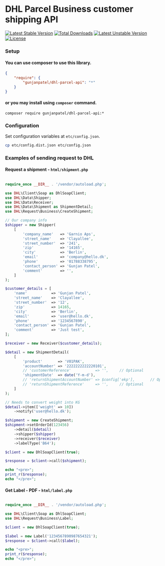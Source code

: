 # DHL Parcel Business customer shipping API

[![Latest Stable Version](https://poser.pugx.org/gunjanpatel/dhl-parcel-api/version)](https://packagist.org/packages/gunjanpatel/dhl-parcel-api) [![Total Downloads](https://poser.pugx.org/gunjanpatel/dhl-parcel-api/downloads)](https://packagist.org/packages/gunjanpatel/dhl-parcel-api) [![Latest Unstable Version](https://poser.pugx.org/gunjanpatel/dhl-parcel-api/v/stable)](//packagist.org/packages/gunjanpatel/dhl-parcel-api) [![License](https://poser.pugx.org/gunjanpatel/dhl-parcel-api/license)](https://packagist.org/packages/gunjanpatel/dhl-parcel-api) 

### Setup

#### You can use composer to use this library.

```json
{
    "require": {
        "gunjanpatel/dhl-parcel-api": "*"
    }
}
```

#### or you may install using `composer` command.

	composer require gunjanpatel/dhl-parcel-api:*

### Configuration

Set configuration variables at `etc/config.json`.

```bash
cp etc/config.dist.json etc/config.json
```

### Examples of sending request to DHL

#### Request a shipment - `html/shipment.php`

```php

require_once __DIR__ . '/vendor/autoload.php';

use DHL\Client\Soap as DhlSoapClient;
use DHL\Data\Shipper;
use DHL\Data\Receiver;
use DHL\Data\Shipment as ShipmentDetail;
use DHL\Request\Business\CreateShipment;

// Our company info
$shipper = new Shipper(
	[
		'company_name'   => 'Garnio Aps',
		'street_name'    => 'Clayallee',
		'street_number'  => '241',
		'zip'            => '14165',
		'city'           => 'Berlin',
		'email'          => 'company@hello.dk',
		'phone'          => '01788338795',
		'contact_person' => 'Gunjan Patel',
		'comment'        => '',
	]
);

$customer_details = [
	'name'           => 'Gunjan Patel',
	'street_name'    => 'Clayallee',
	'street_number'  => '12',
	'zip'            => 14165,
	'city'           => 'Berlin',
	'email'          => 'user@hello.dk',
	'phone'          => '1234567890',
	'contact_person' => 'Gunjan Patel',
	'comment'        => 'Just test',
];

$receiver = new Receiver($customer_details);

$detail = new ShipmentDetail(
	[
		'product'       => 'V01PAK',
		'accountNumber' => '2222222222220101',
		// 'customerReference'           => '',     // Optional
		'shipmentDate'  => date('Y-m-d'),
		// 'returnShipmentAccountNumber' => $config['ekp'],       // Optional
		// 'returnShipmentReference'     => '',     // Optional
	]
);

// Needs to convert weight into KG
$detail->item(['weight' => 10])
	->notify('user@hello.dk');

$shipment = new CreateShipment;
$shipment->setOrderId(123456)
	->detail($detail)
	->shipper($shipper)
	->receiver($receiver)
	->labelType('B64');

$client = new DhlSoapClient(true);

$response = $client->call($shipment);

echo "<pre>";
print_r($response);
echo "</pre>";

```

#### Get Label - PDF - `html/label.php`

```php

require_once __DIR__ . '/vendor/autoload.php';

use DHL\Client\Soap as DhlSoapClient;
use DHL\Request\Business\Label;

$client = new DhlSoapClient(true);

$label = new Label('1234567890987654321');
$response = $client->call($label);

echo "<pre>";
print_r($response);
echo "</pre>";
```
